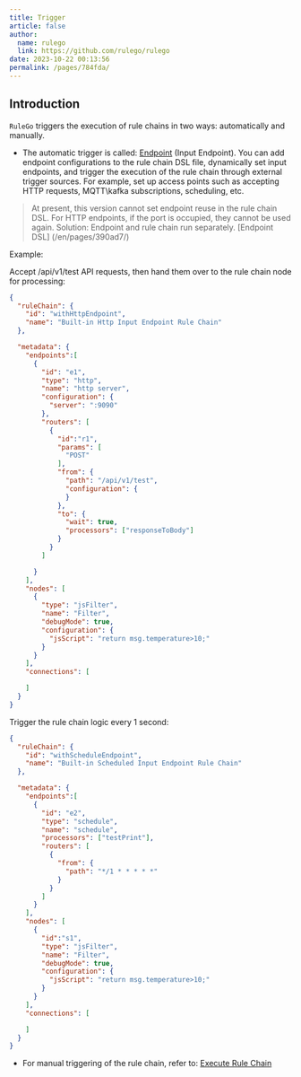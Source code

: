 ```yaml
---
title: Trigger
article: false
author: 
  name: rulego
  link: https://github.com/rulego/rulego
date: 2023-10-22 00:13:56
permalink: /pages/784fda/
---
```


## Introduction

`RuleGo` triggers the execution of rule chains in two ways: automatically and manually.

- The automatic trigger is called: [Endpoint](/en/pages/0d77d2/) (Input Endpoint). You can add endpoint configurations to the rule chain DSL file, dynamically set input endpoints, and trigger the execution of the rule chain through external trigger sources.
  For example, set up access points such as accepting HTTP requests, MQTT\kafka subscriptions, scheduling, etc.

>At present, this version cannot set endpoint reuse in the rule chain DSL. For HTTP endpoints, if the port is occupied, they cannot be used again. Solution: Endpoint and rule chain run separately. [Endpoint DSL] (/en/pages/390ad7/)

Example:

Accept /api/v1/test API requests, then hand them over to the rule chain node for processing:
```json
{
  "ruleChain": {
    "id": "withHttpEndpoint",
    "name": "Built-in Http Input Endpoint Rule Chain"
  },

  "metadata": {
    "endpoints":[
      {
        "id": "e1",
        "type": "http",
        "name": "http server",
        "configuration": {
          "server": ":9090"
        },
        "routers": [
          {
            "id":"r1",
            "params": [
              "POST"
            ],
            "from": {
              "path": "/api/v1/test",
              "configuration": {
              }
            },
            "to": {
              "wait": true,
              "processors": ["responseToBody"]
            }
          }
        ]

      }
    ],
    "nodes": [
      {
        "type": "jsFilter",
        "name": "Filter",
        "debugMode": true,
        "configuration": {
          "jsScript": "return msg.temperature>10;"
        }
      }
    ],
    "connections": [

    ]
  }
}
```

Trigger the rule chain logic every 1 second:

```json
{
  "ruleChain": {
    "id": "withScheduleEndpoint",
    "name": "Built-in Scheduled Input Endpoint Rule Chain"
  },

  "metadata": {
    "endpoints":[
      {
        "id": "e2",
        "type": "schedule",
        "name": "schedule",
        "processors": ["testPrint"],
        "routers": [
          {
            "from": {
              "path": "*/1 * * * * *"
            }
          }
        ]
      }
    ],
    "nodes": [
      {
        "id":"s1",
        "type": "jsFilter",
        "name": "Filter",
        "debugMode": true,
        "configuration": {
          "jsScript": "return msg.temperature>10;"
        }
      }
    ],
    "connections": [

    ]
  }
}
```
- For manual triggering of the rule chain, refer to: [Execute Rule Chain](/en/pages/2d1920/)


